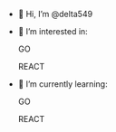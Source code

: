 - 👋 Hi, I’m @delta549

- 👀 I’m interested in:
    
    GO
    
    REACT
- 🌱 I’m currently learning:
    
    GO
    
    REACT

